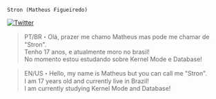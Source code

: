 
`Stron (Matheus Figueiredo)`

[![Twitter](https://img.shields.io/twitter/url?label=Twitter&style=social&url=https%3A%2F%2Ftwitter.com%2Fblxcklxcas)](https://twitter.com/str0nn)

> PT/BR・Olá, prazer me chamo Matheus mas pode me chamar de "Stron". <br>
Tenho 17 anos, e atualmente moro no brasil! <br>
No momento estou estudando sobre Kernel Mode e Database!


> EN/US・Hello, my name is Matheus but you can call me "Stron". <br>
I am 17 years old and currently live in Brazil! <br>
I am currently studying Kernel Mode and Database!
